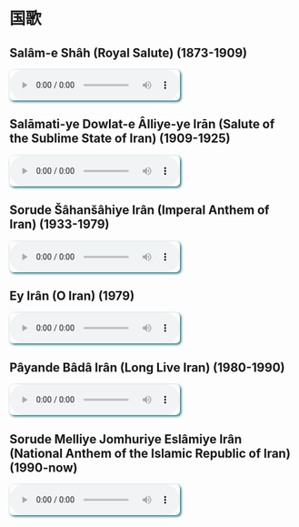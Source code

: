 <style>
audio:hover, audio:focus, audio:active
    {
    -webkit-box-shadow: 15px 15px 20px rgba(0,0, 0, 0.4);
    -moz-box-shadow: 15px 15px 20px rgba(0,0, 0, 0.4);
    box-shadow: 15px 15px 20px rgba(0,0, 0, 0.4);
    -webkit-transform: scale(1.05);
    -moz-transform: scale(1.05);
    transform: scale(1.05);
    }

audio
    {
    -webkit-transition:all 0.5s linear;
    -moz-transition:all 0.5s linear;
    -o-transition:all 0.5s linear;
    transition:all 0.5s linear;
    -moz-box-shadow: 2px 2px 4px 0px #006773;
    -webkit-box-shadow:  2px 2px 4px 0px #006773;
    box-shadow: 2px 2px 4px 0px #006773;
    -moz-border-radius:7px 7px 7px 7px ;
    -webkit-border-radius:7px 7px 7px 7px ;
    border-radius:7px 7px 7px 7px ;
    }
</style>

<!-- auto stop other when current is playing with javascript -->
<script>
document.addEventListener("play", function(evt) {
    if(this.$AudioPlaying && this.$AudioPlaying !== evt.target) {
        this.$AudioPlaying.pause();
    }
    this.$AudioPlaying = evt.target;
}, true);
</script>



# 国歌

## Salâm-e Shâh (Royal Salute) (1873-1909)

<audio
    id="1"
    controls
    preload="metadata"
    volume=0.1>
    <source src="https://b2.mtds.eu.org/file/mtdmusic/(IR)Sal%C4%81m-e+Sh%C4%81h+Vatanam+-+National+Anthem+of+Persia.mp3" type="audio/mp3">
    抱歉，您的浏览器不支持 mp3 播放
    <script>
        document.getElementById("1").volume=0.05;
    </script>
</audio>

## Salāmati-ye Dowlat-e Âlliye-ye Irān (Salute of the Sublime State of Iran) (1909-1925)

<audio
    id="2"
    controls
    preload="metadata"
    volume=0.1>
    <source src="https://b2.mtds.eu.org/file/mtdmusic/(IR)Sarzamin-e Mâdari - Salute of the Sublime State of Persia.mp3" type="audio/mp3">
    抱歉，您的浏览器不支持 mp3 播放
    <script>
        document.getElementById("2").volume=0.05;
    </script>
</audio>

## Sorude Šâhanšâhiye Irân (Imperal Anthem of Iran) (1933-1979)

<audio
    id="3"
    controls
    preload="metadata"
    volume=0.1>
    <source src="https://b2.mtds.eu.org/file/mtdmusic/(IR)Sorude Šâhanšâhiye Irân - Imperial Anthem of Iran - With Lyrics-192k.mp3" type="audio/mp3">
    抱歉，您的浏览器不支持 mp3 播放
    <script>
        document.getElementById("3").volume=0.05;
    </script>
</audio>

## Ey Irân (O Iran) (1979)

<audio
    id="3"
    controls
    preload="metadata"
    volume=0.1>
    <source src="https://b2.mtds.eu.org/file/mtdmusic/(IR)Ey Irân (ای ایران_) Iranian patriotic song (1944).mp3" type="audio/mp3">
    抱歉，您的浏览器不支持 mp3 播放
    <script>
        document.getElementById("3").volume=0.05;
    </script>
</audio>

## Pâyande Bâdâ Irân (Long Live Iran) (1980-1990)

<audio
    id="4"
    controls
    preload="metadata"
    volume=0.1>
    <source src="https://b2.mtds.eu.org/file/mtdmusic/(IR)National+Anthem+of+Iran+(1980-1990)+-+%D9%BE%D8%A7%DB%8C%D9%86%D8%AF%D9%87+%D8%A8%D8%A7%D8%AF%D8%A7+%D8%A7%DB%8C%D8%B1%D8%A7%D9%86+(Payandeh+Bada+Iran)+%5B86G01KkQRqM%5D.mp3" type="audio/mp3">
    抱歉，您的浏览器不支持 mp3 播放
    <script>
        document.getElementById("4").volume=0.05;
    </script>
</audio>

## Sorude Melliye Jomhuriye Eslâmiye Irân (National Anthem of the Islamic Republic of Iran) (1990-now)

<audio
    id="51"
    controls
    preload="metadata"
    volume=0.1>
    <source src="https://b2.mtds.eu.org/file/mtdmusic/(IR)Sorud-e_Mellí-e_Yomhurí-e_Eslamí-e_Irán_(instrumental).oga.mp3" type="audio/mp3">
    抱歉，您的浏览器不支持 mp3 播放
    <script>
        document.getElementById("51").volume=0.05;
    </script>
</audio>